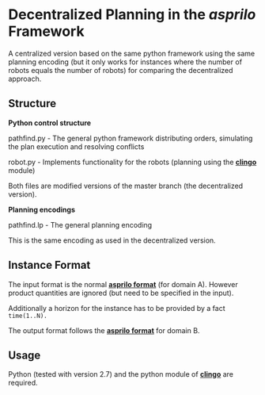 # Decentralized Planning in the *asprilo* Framework

A centralized version based on the same python framework using the same planning encoding (but it only works for instances where the number of robots equals the number of robots) for comparing the decentralized approach.

## Structure

**Python control structure**

pathfind.py - The general python framework distributing orders, simulating the plan execution and resolving conflicts 

robot.py - Implements functionality for the robots (planning using the [**clingo**](<https://github.com/potassco/clingo>) module)

Both files are modified versions of the master branch (the decentralized version).

**Planning encodings**

pathfind.lp - The general planning encoding 

This is the same encoding as used in the decentralized version.

## Instance Format


The input format is the normal [**asprilo format**](<https://github.com/potassco/asprilo/blob/master/docs/specification.md#input-format>) (for domain A). However product quantities are ignored (but need to be specified in the input).

Additionally a horizon for the instance has to be provided by a fact `time(1..N).`

The output format follows the [**asprilo format**](<https://github.com/potassco/asprilo/blob/master/docs/specification.md#output-format>) for domain B.

## Usage

Python (tested with version 2.7) and the python module of [**clingo**](<https://github.com/potassco/clingo>) are required.
